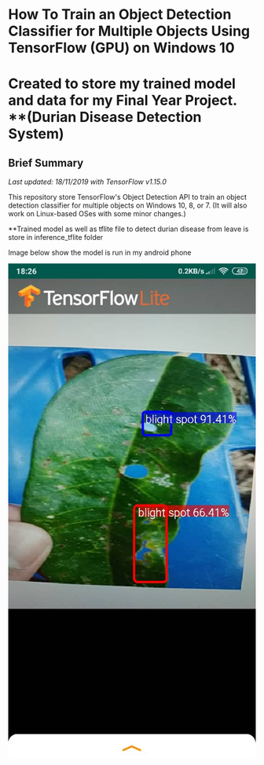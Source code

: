 ﻿# How To Train an Object Detection Classifier for Multiple Objects Using TensorFlow (GPU) on Windows 10
# Created to store my trained model and data for my Final Year Project. **(Durian Disease Detection System)

## Brief Summary
*Last updated: 18/11/2019 with TensorFlow v1.15.0*


This repository store TensorFlow's Object Detection API to train an object detection classifier for multiple objects on Windows 10, 8, or 7. (It will also work on Linux-based OSes with some minor changes.) 

**Trained model as well as tflite file to detect durian disease from leave is store in inference_tflite folder

Image below show the model is run in my android phone

<p align="center">
  <img src="doc/detection.jpeg">
</p>

